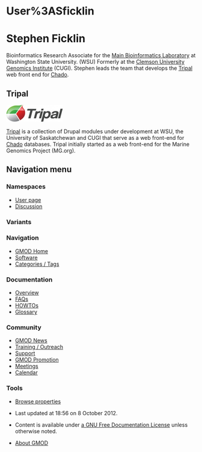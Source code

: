 



<span id="top"></span>




# <span dir="auto">User%3ASficklin</span>









# <span id="Stephen_Ficklin" class="mw-headline">Stephen Ficklin</span>

Bioinformatics Research Associate for the
<a href="http://www.bioinfo.wsu.edu" class="external text"
rel="nofollow">Main Bioinformatics Laboratory</a> at Washington State
University. (WSU) Formerly at the
<a href="http://www.genome.clemson.edu" class="external text"
rel="nofollow">Clemson University Genomics Institute</a> (CUGI). Stephen
leads the team that develops the [Tripal](Tripal.1 "Tripal") web front
end for <a href="Chado" class="mw-redirect" title="Chado">Chado</a>.

## <span id="Tripal" class="mw-headline">Tripal</span>



[<img
src="https://raw.githubusercontent.com/GMOD/gmod.github.io/main/mediawiki/images/thumb/5/5c/TripalLogo.jpg/150px-TripalLogo.jpg"
srcset="https://raw.githubusercontent.com/GMOD/gmod.github.io/main/mediawiki/images/thumb/5/5c/TripalLogo.jpg/225px-TripalLogo.jpg 1.5x, https://raw.githubusercontent.com/GMOD/gmod.github.io/main/mediawiki/images/thumb/5/5c/TripalLogo.jpg/300px-TripalLogo.jpg 2x"
width="150" height="45" alt="Tripal" />](Tripal.1 "Tripal")



[Tripal](Tripal.1 "Tripal") is a collection of Drupal modules under
development at WSU, the University of Saskatchewan and CUGI that serve
as a web front-end for
<a href="Chado" class="mw-redirect" title="Chado">Chado</a> databases.
Tripal initially started as a web front-end for the Marine Genomics
Project (MG.org).








## Navigation menu



### Namespaces

- <span id="ca-nstab-user"><a href="User%3ASficklin" accesskey="c"
  title="View the user page [c]">User page</a></span>
- <span id="ca-talk"><a
  href="http://gmod.org/mediawiki/index.php?title=User_talk:Sficklin&amp;action=edit&amp;redlink=1"
  accesskey="t"
  title="Discussion about the content page [t]">Discussion</a></span>


### 

### Variants[](#)








<a href="Main_Page"
style="background-image: url(../images/GMOD-cogs.png);"
title="Visit the main page"></a>


### Navigation



- <span id="n-GMOD-Home">[GMOD Home](Main_Page)</span>
- <span id="n-Software">[Software](GMOD_Components)</span>
- <span id="n-Categories-.2F-Tags">[Categories /
  Tags](Categories)</span>




### Documentation



- <span id="n-Overview">[Overview](Overview)</span>
- <span id="n-FAQs">[FAQs](Category%3AFAQ)</span>
- <span id="n-HOWTOs">[HOWTOs](Category%3AHOWTO)</span>
- <span id="n-Glossary">[Glossary](Glossary)</span>




### Community



- <span id="n-GMOD-News">[GMOD News](GMOD_News)</span>
- <span id="n-Training-.2F-Outreach">[Training /
  Outreach](Training_and_Outreach)</span>
- <span id="n-Support">[Support](Support)</span>
- <span id="n-GMOD-Promotion">[GMOD Promotion](GMOD_Promotion)</span>
- <span id="n-Meetings">[Meetings](Meetings)</span>
- <span id="n-Calendar">[Calendar](Calendar)</span>




### Tools

- <span id="t-smwbrowselink"><a href="Special%3ABrowse/User%3ASficklin" rel="smw-browse">Browse
  properties</a></span>



- <span id="footer-info-lastmod">Last updated at 18:56 on 8 October
  2012.</span>
<!-- - <span id="footer-info-viewcount">63,292 page views.</span> -->
- <span id="footer-info-copyright">Content is available under
  <a href="http://www.gnu.org/licenses/fdl-1.3.html" class="external"
  rel="nofollow">a GNU Free Documentation License</a> unless otherwise
  noted.</span>

<!-- -->

- <span id="footer-places-about">[About
  GMOD](GMOD%3AAbout "GMOD%3AAbout")</span>

<!-- -->




